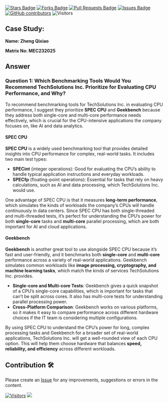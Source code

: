 <a href="https://github.com/drshahizan/computer-system/stargazers"><img src="https://img.shields.io/github/stars/drshahizan/computer-system" alt="Stars Badge"/></a>
<a href="https://github.com/drshahizan/computer-system/network/members"><img src="https://img.shields.io/github/forks/drshahizan/computer-system" alt="Forks Badge"/></a>
<a href="https://github.com/drshahizan/computer-system/pulls"><img src="https://img.shields.io/github/issues-pr/drshahizan/computer-system" alt="Pull Requests Badge"/></a>
<a href="https://github.com/drshahizan/computer-system"><img src="https://img.shields.io/github/issues/drshahizan/computer-system" alt="Issues Badge"/></a>
<a href="https://github.com/drshahizan/computer-system/graphs/contributors"><img alt="GitHub contributors" src="https://img.shields.io/github/contributors/drshahizan/computer-system?color=2b9348"></a>
![Visitors](https://api.visitorbadge.io/api/visitors?path=https%3A%2F%2Fgithub.com%2Fdrshahizan%2Fcomputer-system&labelColor=%23d9e3f0&countColor=%23697689&style=flat)

## Case Study:

**Name: Zheng Qixiao** 

**Matrix No: MEC232025** 

## Answer
### Question 1: Which Benchmarking Tools Would You Recommend TechSolutions Inc. Prioritize for Evaluating CPU Performance, and Why?

To recommend benchmarking tools for TechSolutions Inc. in evaluating CPU performance, I suggest they prioritize **SPEC CPU** and **Geekbench** because they address both single-core and multi-core performance needs effectively, which is crucial for the CPU-intensive applications the company focuses on, like AI and data analytics.

#### SPEC CPU

**SPEC CPU** is a widely used benchmarking tool that provides detailed insights into CPU performance for complex, real-world tasks. It includes two main test types:
  
- **SPECint** (integer operations): Good for evaluating the CPU’s ability to handle typical application instructions and everyday workloads.
- **SPECfp** (floating-point operations): Essential for tasks that rely on heavy calculations, such as AI and data processing, which TechSolutions Inc. would use.

One advantage of SPEC CPU is that it measures **long-term performance**, which simulates the kinds of workloads the company’s CPUs will handle continuously in data centers. Since SPEC CPU has both single-threaded and multi-threaded tests, it’s perfect for understanding the CPU’s power for both **single-core** tasks and **multi-core** parallel processing, which are both important for AI and cloud applications.

#### Geekbench

**Geekbench** is another great tool to use alongside SPEC CPU because it’s fast and user-friendly, and it benchmarks both **single-core** and **multi-core** performance across a variety of real-world applications. Geekbench simulates common workloads like **image processing, cryptography, and machine learning tasks**, which match the kinds of services TechSolutions Inc. provides.

- **Single-core and Multi-core Tests**: Geekbench gives a quick snapshot of a CPU’s single-core capabilities, which is important for tasks that can’t be split across cores. It also has multi-core tests for understanding parallel processing power.
- **Cross-Platform Comparison**: Geekbench works on various platforms, so it makes it easy to compare performance across different hardware choices if the IT team is considering multiple configurations.

By using SPEC CPU to understand the CPU’s power for long, complex processing tasks and Geekbench for a broader set of real-world applications, TechSolutions Inc. will get a well-rounded view of each CPU option. This will help them choose hardware that balances **speed, reliability, and efficiency** across different workloads.




## Contribution 🛠️
Please create an [Issue](https://github.com/drshahizan/computer-system/issues) for any improvements, suggestions or errors in the content.

[![Visitors](https://api.visitorbadge.io/api/visitors?path=https%3A%2F%2Fgithub.com%2Fdrshahizan&labelColor=%23697689&countColor=%23555555&style=plastic)](https://visitorbadge.io/status?path=https%3A%2F%2Fgithub.com%2Fdrshahizan)
![](https://hit.yhype.me/github/profile?user_id=81284918)

